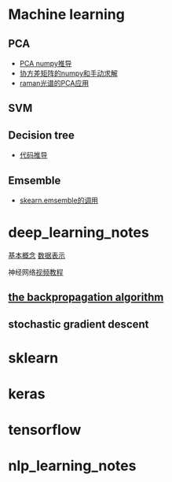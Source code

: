 # Machine learning

## PCA
  * [PCA numpy推导](https://github.com/xiao7462/machine_learning_notes/blob/master/PCA/PCA.ipynb)
  * [协方差矩阵的numpy和手动求解]()
  * [raman光谱的PCA应用](https://github.com/xiao7462/Bioinformatics/blob/master/raman_spectrum/PCA.md)
## SVM
## Decision tree
  * [代码推导](https://github.com/xiao7462/machine_learning_notes/blob/master/decision%20tree/decision%20tree.ipynb)

## Emsemble
 * [skearn.emsemble的调用](https://github.com/xiao7462/machine_learning_notes/blob/master/emsemble/ensemble.ipynb)


# deep_learning_notes
  [基本概念](https://github.com/xiao7462/machine_learning_notes/blob/master/deep_learning/%E5%9F%BA%E6%9C%AC%E6%A6%82%E5%BF%B5.md) [数据表示](https://github.com/xiao7462/machine_learning_notes/blob/master/deep_learning/%E6%95%B0%E6%8D%AE%E8%A1%A8%E7%A4%BA.md)

神经网络[视频教程](https://www.youtube.com/watch?v=aircAruvnKk&t=853s)
## [the backpropagation algorithm](https://page.mi.fu-berlin.de/rojas/neural/chapter/K7.pdf)  

## stochastic gradient descent 


# sklearn 


# keras

# tensorflow




# nlp_learning_notes


